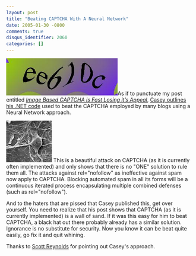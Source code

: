 ```yaml
---
layout: post
title: "Beating CAPTCHA With A Neural Network"
date: 2005-01-30 -0800
comments: true
disqus_identifier: 2060
categories: []
---
```

![CAPTCHA](/images/captcha2.jpg)As if to punctuate my post entitled
*[Image Based CAPTCHA is Fast Losing it’s
Appeal](http://haacked.com/archive/2005/01/20/1967.aspx)*, [Casey
outlines his .NET
code](http://www.brains-n-brawn.com/default.aspx?vDir=aicaptcha) used to
beat the CAPTCHA employed by many blogs using a Neural Network approach.

![Neuron](/images/neuron.jpg) This is a beautiful attack on CAPTCHA (as
it is currently often implemented) and only shows that there is no "ONE"
solution to rule them all. The attacks against rel="nofollow" as
ineffective against spam now apply to CAPTCHA. Blocking automated spam
in all its forms will be a continuous iterated process encapsulating
multiple combined defenses (such as rel="nofollow").

And to the haters that are pissed that Casey published this, get over
yourself. You need to realize that his post shows that CAPTCHA (as it is
currently implemented) is a wall of sand. If it was this easy for him to
beat CAPTCHA, a black hat out there probably already has a similar
solution. Ignorance is no substitute for security. Now you know it can
be beat quite easily, go fix it and quit whining.

Thanks to [Scott
Reynolds](http://www.scottcreynolds.com/PermaLink.aspx?guid=ac68b919-01ab-434d-b3d9-880b206f4155)
for pointing out Casey's approach.

